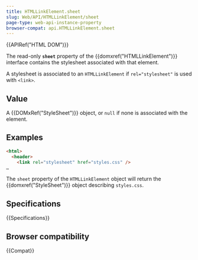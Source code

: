 ```yaml
---
title: HTMLLinkElement.sheet
slug: Web/API/HTMLLinkElement/sheet
page-type: web-api-instance-property
browser-compat: api.HTMLLinkElement.sheet
---
```


{{APIRef("HTML DOM")}}

The read-only **`sheet`** property of the {{domxref("HTMLLinkElement")}} interface
contains the stylesheet associated with that element.

A stylesheet is associated to an `HTMLLinkElement` if `rel="stylesheet"` is used with `<link>`.

## Value

A {{DOMxRef("StyleSheet")}} object, or `null` if none is associated with the element.

## Examples

```html
<html>
  <header>
    <link rel="stylesheet" href="styles.css" />
…
```

The `sheet` property of the `HTMLLinkElement` object will return the {{domxref("StyleSheet")}} object describing `styles.css`.

## Specifications

{{Specifications}}

## Browser compatibility

{{Compat}}
